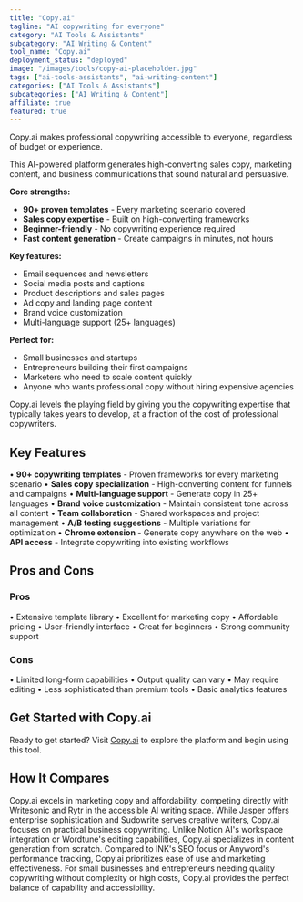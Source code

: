 ```yaml
---
title: "Copy.ai"
tagline: "AI copywriting for everyone"
category: "AI Tools & Assistants"
subcategory: "AI Writing & Content"
tool_name: "Copy.ai"
deployment_status: "deployed"
image: "/images/tools/copy-ai-placeholder.jpg"
tags: ["ai-tools-assistants", "ai-writing-content"]
categories: ["AI Tools & Assistants"]
subcategories: ["AI Writing & Content"]
affiliate: true
featured: true
---
```

Copy.ai makes professional copywriting accessible to everyone, regardless of budget or experience.

This AI-powered platform generates high-converting sales copy, marketing content, and business communications that sound natural and persuasive.

**Core strengths:**
- **90+ proven templates** - Every marketing scenario covered
- **Sales copy expertise** - Built on high-converting frameworks
- **Beginner-friendly** - No copywriting experience required
- **Fast content generation** - Create campaigns in minutes, not hours

**Key features:**
- Email sequences and newsletters
- Social media posts and captions
- Product descriptions and sales pages
- Ad copy and landing page content
- Brand voice customization
- Multi-language support (25+ languages)

**Perfect for:**
- Small businesses and startups
- Entrepreneurs building their first campaigns
- Marketers who need to scale content quickly
- Anyone who wants professional copy without hiring expensive agencies

Copy.ai levels the playing field by giving you the copywriting expertise that typically takes years to develop, at a fraction of the cost of professional copywriters.

## Key Features

• **90+ copywriting templates** - Proven frameworks for every marketing scenario
• **Sales copy specialization** - High-converting content for funnels and campaigns
• **Multi-language support** - Generate copy in 25+ languages
• **Brand voice customization** - Maintain consistent tone across all content
• **Team collaboration** - Shared workspaces and project management
• **A/B testing suggestions** - Multiple variations for optimization
• **Chrome extension** - Generate copy anywhere on the web
• **API access** - Integrate copywriting into existing workflows

## Pros and Cons

### Pros
• Extensive template library
• Excellent for marketing copy
• Affordable pricing
• User-friendly interface
• Great for beginners
• Strong community support

### Cons
• Limited long-form capabilities
• Output quality can vary
• May require editing
• Less sophisticated than premium tools
• Basic analytics features

## Get Started with Copy.ai

Ready to get started? Visit [Copy.ai](https://www.copy.ai) to explore the platform and begin using this tool.

## How It Compares

Copy.ai excels in marketing copy and affordability, competing directly with Writesonic and Rytr in the accessible AI writing space. While Jasper offers enterprise sophistication and Sudowrite serves creative writers, Copy.ai focuses on practical business copywriting. Unlike Notion AI's workspace integration or Wordtune's editing capabilities, Copy.ai specializes in content generation from scratch. Compared to INK's SEO focus or Anyword's performance tracking, Copy.ai prioritizes ease of use and marketing effectiveness. For small businesses and entrepreneurs needing quality copywriting without complexity or high costs, Copy.ai provides the perfect balance of capability and accessibility.